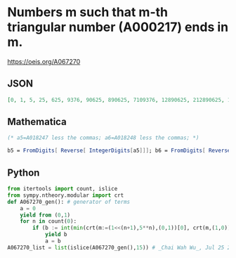 # Numbers m such that m\-th triangular number \(A000217\) ends in m\.
https://oeis.org/A067270
## JSON
```JSON
[0, 1, 5, 25, 625, 9376, 90625, 890625, 7109376, 12890625, 212890625, 1787109376, 81787109376, 59918212890625, 259918212890625, 3740081787109376, 56259918212890625, 256259918212890625, 7743740081787109376]
```
## Mathematica
```Mathematica
(* a5=A018247 less the commas; a6=A018248 less the commas; *)
```
```Mathematica
b5 = FromDigits[ Reverse[ IntegerDigits[a5]]]; b6 = FromDigits[ Reverse[ IntegerDigits[a6]]]; f[0] = 1; f[n_] := Block[{c5 = Mod[b5, 10^n], c6 = Mod[b6, 10^n]}, If[ Mod[c5(c5 + 1)/2, 10^n] == c5, c5, c6]]; Union[ Table[ f[n], {n, 0, 20}]]
```
## Python
```Python
from itertools import count, islice
from sympy.ntheory.modular import crt
def A067270_gen(): # generator of terms
    a = 0
    yield from (0,1)
    for n in count(0):
        if (b := int(min(crt(m:=(1<<(n+1),5**n),(0,1))[0], crt(m,(1,0))[0]))) > a:
            yield b
            a = b
A067270_list = list(islice(A067270_gen(),15)) # _Chai Wah Wu_, Jul 25 2022
```
